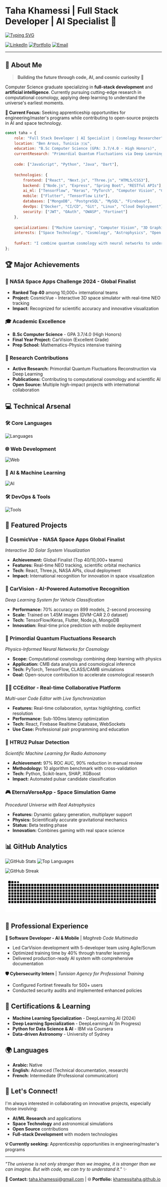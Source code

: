 # Taha Khamessi | Full Stack Developer | AI Specialist 🚀

[![Typing SVG](https://readme-typing-svg.demolab.com?font=Fira+Code&weight=600&size=25&duration=3000&pause=800&color=00F726¢er=true&vCenter=true&width=600&lines=Full+Stack+Developer+%F0%9F%92%BB;AI+%26+ML+Specialist+%F0%9F%A4%96;Space+Tech+Explorer+%F0%9F%9A%80;NASA+Global+Finalist+%F0%9F%8F%86;Cosmology+Researcher+%F0%9F%8C%8C)](https://git.io/typing-svg)

[![LinkedIn](https://img.shields.io/badge/LinkedIn-Connect-blue?style=for-the-badge&logo=linkedin)](https://linkedin.com/in/taha-khamessi-396aba1a3) 
[![Portfolio](https://img.shields.io/badge/Portfolio-Visit-green?style=for-the-badge&logo=firefox)](https://khamessitaha.github.io/) 
[![Email](https://img.shields.io/badge/Email-Contact-red?style=for-the-badge&logo=gmail)](mailto:taha.khamessi@gmail.com)

---

## 🌟 About Me

> **Building the future through code, AI, and cosmic curiosity** 🚀

Computer Science graduate specializing in **full-stack development** and **artificial intelligence**. Currently pursuing cutting-edge research in computational cosmology, applying deep learning to understand the universe's earliest moments.

**🎯 Current Focus:** Seeking apprenticeship opportunities for engineering/master's programs while contributing to open-source projects in AI and space technology.

```javascript
const taha = {
    role: "Full Stack Developer | AI Specialist | Cosmology Researcher",
    location: "Ben Arous, Tunisia 🇹🇳",
    education: "B.Sc Computer Science (GPA: 3.7/4.0 - High Honors)",
    currentResearch: "Primordial Quantum Fluctuations via Deep Learning",
    
    code: ["JavaScript", "Python", "Java", "Dart"],
    
    technologies: {
        frontend: ["React", "Next.js", "Three.js", "HTML5/CSS3"],
        backend: ["Node.js", "Express", "Spring Boot", "RESTful APIs"],
        ai_ml: ["TensorFlow", "Keras", "PyTorch", "Computer Vision", "CNNs"],
        mobile: ["Flutter", "TensorFlow Lite"],
        databases: ["MongoDB", "PostgreSQL", "MySQL", "Firebase"],
        devOps: ["Docker", "CI/CD", "Git", "Linux", "Cloud Deployment"],
        security: ["JWT", "OAuth", "OWASP", "Fortinet"]
    },
    
    specializations: ["Machine Learning", "Computer Vision", "3D Graphics", "Real-time Systems"],
    interests: ["Space Technology", "Cosmology", "Astrophysics", "Open Source"],
    
    funFact: "I combine quantum cosmology with neural networks to understand the universe! 🌌"
};
```

## 🏆 Major Achievements

### 🌌 **NASA Space Apps Challenge 2024 - Global Finalist**
- **Ranked Top 40** among 10,000+ international teams
- **Project:** CosmicVue - Interactive 3D space simulator with real-time NEO tracking
- **Impact:** Recognized for scientific accuracy and innovative visualization

### 🎓 **Academic Excellence**
- **B.Sc Computer Science** - GPA 3.7/4.0 (High Honors)
- **Final Year Project:** CarVision (Excellent Grade)
- **Prep School:** Mathematics-Physics intensive training

### 🔬 **Research Contributions**
- **Active Research:** Primordial Quantum Fluctuations Reconstruction via Deep Learning
- **Publications:** Contributing to computational cosmology and scientific AI
- **Open Source:** Multiple high-impact projects with international collaboration

## 💻 Technical Arsenal

### 🛠 **Core Languages**
![Languages](https://skillicons.dev/icons?i=js,python,java,dart&theme=dark)

### 🌐 **Web Development**
![Web](https://skillicons.dev/icons?i=react,nextjs,nodejs,express,threejs,spring,mongodb,postgresql,mysql,firebase&theme=dark)

### 🤖 **AI & Machine Learning**
![AI](https://skillicons.dev/icons?i=tensorflow,pytorch,opencv&theme=dark)

### 🛠 **DevOps & Tools**
![Tools](https://skillicons.dev/icons?i=docker,git,github,linux,postman,vscode&theme=dark)

## 🚀 Featured Projects

### 🌌 **CosmicVue** - NASA Space Apps Global Finalist
*Interactive 3D Solar System Visualization*
- **Achievement:** Global Finalist (Top 40/10,000+ teams)
- **Features:** Real-time NEO tracking, scientific orbital mechanics
- **Tech:** React, Three.js, NASA APIs, cloud deployment
- **Impact:** International recognition for innovation in space visualization

### 🚗 **CarVision** - AI-Powered Automotive Recognition
*Deep Learning System for Vehicle Classification*
- **Performance:** 70% accuracy on 899 models, 2-second processing
- **Scale:** Trained on 1.45M images (DVM-CAR 2.0 dataset)
- **Tech:** TensorFlow/Keras, Flutter, Node.js, MongoDB
- **Innovation:** Real-time price prediction with mobile deployment

### 🌌 **Primordial Quantum Fluctuations Research**
*Physics-Informed Neural Networks for Cosmology*
- **Scope:** Computational cosmology combining deep learning with physics
- **Application:** CMB data analysis and cosmological inference
- **Tech:** PyTorch, TensorFlow, CLASS/CAMB simulations
- **Goal:** Open-source contribution to accelerate cosmological research

### 👨‍💻 **CCEditor** - Real-time Collaborative Platform
*Multi-user Code Editor with Live Synchronization*
- **Features:** Real-time collaboration, syntax highlighting, conflict resolution
- **Performance:** Sub-100ms latency optimization
- **Tech:** React, Firebase Realtime Database, WebSockets
- **Use Case:** Professional pair programming and education

### 🔬 **HTRU2 Pulsar Detection**
*Scientific Machine Learning for Radio Astronomy*
- **Achievement:** 97% ROC AUC, 90% reduction in manual review
- **Methodology:** 10 algorithm benchmark with cross-validation
- **Tech:** Python, Scikit-learn, SHAP, XGBoost
- **Impact:** Automated pulsar candidate classification

### 🎮 **EternaVerseApp** - Space Simulation Game
*Procedural Universe with Real Astrophysics*
- **Features:** Dynamic galaxy generation, multiplayer support
- **Physics:** Scientifically accurate gravitational mechanics
- **Status:** Beta testing phase
- **Innovation:** Combines gaming with real space science

## 📊 GitHub Analytics

![GitHub Stats](https://github-readme-stats.vercel.app/api?username=KhamessiTaha&show_icons=true&theme=radical&count_private=true)
![Top Languages](https://github-readme-stats.vercel.app/api/top-langs/?username=KhamessiTaha&layout=compact&theme=radical)

![GitHub Streak](https://github-readme-streak-stats.herokuapp.com/?user=KhamessiTaha&theme=radical)

![snake gif](https://github.com/KhamessiTaha/KhamessiTaha/blob/output/github-contribution-grid-snake-dark.svg)

## 🎯 Professional Experience

**🔧 Software Developer - AI & Mobile** | *Maghreb Code Multimedia*
- Led CarVision development with 5-developer team using Agile/Scrum
- Optimized training time by 40% through transfer learning
- Delivered production-ready AI system with comprehensive documentation

**🛡️ Cybersecurity Intern** | *Tunisian Agency for Professional Training*
- Configured Fortinet firewalls for 500+ users
- Conducted security audits and implemented enhanced policies

## 🏅 Certifications & Learning

- **Machine Learning Specialization** - DeepLearning.AI (2024)
- **Deep Learning Specialization** - DeepLearning.AI (In Progress)
- **Python for Data Science & AI** - IBM via Coursera
- **Data-driven Astronomy** - University of Sydney

## 🌍 Languages

- **Arabic:** Native
- **English:** Advanced (Technical documentation, research)
- **French:** Intermediate (Professional communication)

## 🤝 Let's Connect!

I'm always interested in collaborating on innovative projects, especially those involving:
- **AI/ML Research** and applications
- **Space Technology** and astronomical simulations  
- **Open Source** contributions
- **Full-stack Development** with modern technologies

**💡 Currently seeking:** Apprenticeship opportunities in engineering/master's programs

---

*"The universe is not only stranger than we imagine, it is stranger than we can imagine. But with code, we can try to understand it."* ✨

📧 **Contact:** taha.khamessi@gmail.com | 🌐 **Portfolio:** [khamessitaha.github.io](https://khamessitaha.github.io)
